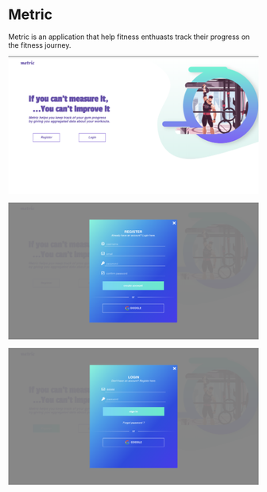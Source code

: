 # Metric
Metric is an application that help fitness enthuasts track their progress on the fitness journey.



![Landing page](./src/assets/applicationScreenShots/landingPageSS.png)

![Register page](./src/assets/applicationScreenShots/registerSS.png)

![Register page](./src/assets/applicationScreenShots/loginSS.png)
